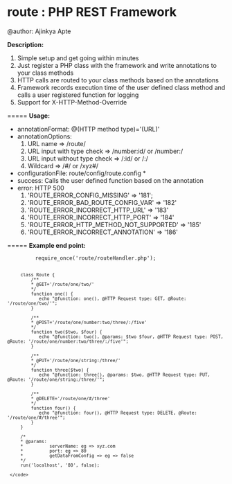 route : PHP REST Framework
=====
@author: Ajinkya Apte

<span>
    <b>Description:</b>
<ol>
    <li>Simple setup and get going within minutes</li>
    <li>Just register a PHP class with the framework and write annotations to your class methods</li>
    <li>HTTP calls are routed to your class methods based on the annotations</li>
    <li>Framework records execution time of the user defined class method and calls a user registered function for logging</li>
    <li>Support for X-HTTP-Method-Override</li>
</ol>
</span>
=====
<span>
    <b>Usage:</b>
<ul>
    <li>annotationFormat: @(HTTP method type)='(URL)'</li>
    <li>annotationOptions:
        <ol>
            <li>URL name => /route/</li>
            <li>URL input with type check => /number:id/ or /number:/</li>
            <li>URL input without type check => /:id/ or /:/</li>
            <li>Wildcard => /#/ or /xyz#/</li>
        </ol>
    </li>
    <li>configurationFile: route/config/route.config *</li>
    <li>success: Calls the user defined function based on the annotation</li>
    <li>error: HTTP 500
        <ol>
            <li>'ROUTE_ERROR_CONFIG_MISSING' => '181';</li>
            <li>'ROUTE_ERROR_BAD_ROUTE_CONFIG_VAR' => '182'</li>
            <li>'ROUTE_ERROR_INCORRECT_HTTP_URL' => '183'</li>
            <li>'ROUTE_ERROR_INCORRECT_HTTP_PORT' => '184'</li>
            <li>'ROUTE_ERROR_HTTP_METHOD_NOT_SUPPORTED' => '185'</li>
            <li>'ROUTE_ERROR_INCORRECT_ANNOTATION' => '186'</li>
        </ol>
</ul>
 </span>
=====
<span>
    <b>Example end point:</b><br/>
     <code>
         require_once('route/routeHandler.php');

         class Route {
             /**
             * @GET='/route/one/two/'
             */
             function one() {
                echo "@function: one(), @HTTP Request type: GET, @Route: '/route/one/two/'";
             }

             /**
             * @POST='/route/one/number:two/three/:/five'
             */
             function two($two, $four) {
                echo "@function: two(), @params: $two $four, @HTTP Request type: POST, @Route: '/route/one/number:two/three/:/five'";
             }

             /**
             * @PUT='/route/one/string:/three/'
             */
             function three($two) {
                echo "@function: three(), @params: $two, @HTTP Request type: PUT, @Route: '/route/one/string:/three/'";
             }

             /**
             * @DELETE='/route/one/#/three'
             */
             function four() {
                echo "@function: four(), @HTTP Request type: DELETE, @Route: '/route/one/#/three'";
             }
         }

         /*
         * @params:
         *          serverName: eg => xyz.com
         *          port: eg => 80
         *          getDataFromConfig => eg => false
         */
         run('localhost', '80', false);

     </code>
 </span>

